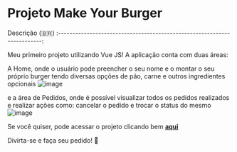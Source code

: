 # Projeto Make Your Burger

Descrição (🇧🇷)
:------------------------------------------------------------------------:

Meu primeiro projeto utilizando Vue JS! A aplicação conta com duas áreas:

A Home, onde o usuário pode preencher o seu nome e o montar o seu próprio burger tendo diversas opções de pão, carne e outros ingredientes opcionais
![image](https://user-images.githubusercontent.com/74671728/163704192-8f83a937-6ff8-47a1-b293-0c0c847073bb.png)

e a área de Pedidos, onde é possível visualizar todos os pedidos realizados e realizar ações como: cancelar o pedido e trocar o status do mesmo
![image](https://user-images.githubusercontent.com/74671728/163704213-c67dde00-d406-42fe-9b80-bb185130402b.png)

Se você quiser, pode acessar o projeto clicando bem [__aqui__](https://make-your-burger-fvf4xzbkz-italoknd.vercel.app/) 

Divirta-se e faça seu pedido! 🙂




